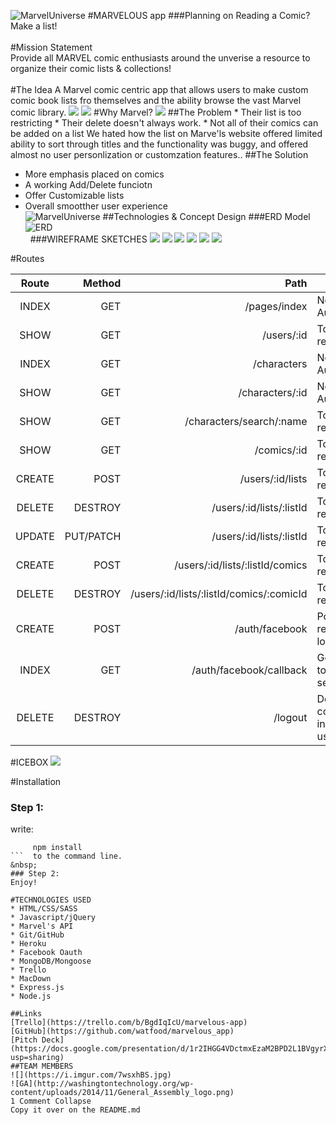  
![MarvelUniverse](http://vignette1.wikia.nocookie.net/marveldatabase/images/e/e1/The_Marvel_Universe.png/revision/latest?cb=20110513164401)
#MARVELOUS app 
###Planning on Reading a Comic? Make a list!  
&nbsp;  
#Mission Statement  
Provide all MARVEL comic enthusiasts around the unverise a resource to organize their comic lists & collections!  
&nbsp;  
#The Idea
A Marvel comic centric app that allows users to make custom comic book lists fro themselves and the ability browse the vast Marvel comic library.
![](http://i.imgur.com/WcuqFph.jpg)
![](http://robot6.comicbookresources.com/wp-content/uploads/2013/11/mu-live-spidey.jpg  )
#Why Marvel?
![](http://www.marketstrategies.com/blog/wp-content/uploads/2015/03/2015-03-marvel1.jpg)
##The Problem
        * Their list is too restricting
        * Their delete doesn't always work.
        * Not all of their comics can be added on a list
We hated how the list on Marve'ls website offered limited ability to sort through titles and the functionality was buggy, and offered almost no user personlization or customzation features..
##The Solution
* More emphasis placed on comics
* A working Add/Delete funciotn
* Offer Customizable lists
* Overall smootther user experience  
![MarvelUniverse](http://vignette4.wikia.nocookie.net/marveldatabase/images/d/d2/Earth-616_0001.jpg/revision/latest?cb=20110211050400)
##Technologies & Concept Design
###ERD Model
![ERD](https://i.imgur.com/3JWQzkP.jpg)  
&nbsp;
###WIREFRAME SKETCHES
![](https://i.imgur.com/4aHeynz.png)
![](https://i.imgur.com/MvIHqvF.png)
![](https://i.imgur.com/iZKBni0.jpg)
![](https://i.imgur.com/6kP64hV.jpg)
![](https://i.imgur.com/WKpSAs3.png)
![](https://i.imgur.com/xZ33fu9.png)  

#Routes  


| Route  | Method     |                            Path|Access                                   |
|:------:| ----------:|-------------------------------:|-----------------------------------------|
| INDEX  | GET        |/pages/index                    |No Authentication                        |
| SHOW   | GET        |/users/:id                      |Token required                           |
| INDEX  | GET        |/characters                     |No Authentication                        |
| SHOW   | GET        |/characters/:id                 |No Authentication                        |
| SHOW   | GET        |/characters/search/:name        |Token required                           |
| SHOW   | GET        |/comics/:id                     |Token required                           |
| CREATE | POST       |/users/:id/lists                |Token required                           |
| DELETE | DESTROY    |/users/:id/lists/:listId            |Token required                           |
| UPDATE | PUT/PATCH  |/users/:id/lists/:listId            |Token required                           |
| CREATE | POST       |/users/:id/lists/:listId/comics     |Token required                           |
| DELETE | DESTROY    |/users/:id/lists/:listId/comics/:comicId |Token required                           |
| CREATE | POST       |/auth/facebook                  |Posts a request for a log in token       |
| INDEX  | GET        |/auth/facebook/callback         |Gets a cookie to be stored in session    |
| DELETE | DESTROY    |/logout                         |Destroys cookie stored in sessio for user|
#ICEBOX
![](https://i.ytimg.com/vi/9goAudDipQY/hqdefault.jpg)  

#Installation    
### Step 1:    
write:
```
     npm install
```  to the command line.
&nbsp;
### Step 2:  
Enjoy!

#TECHNOLOGIES USED
* HTML/CSS/SASS
* Javascript/jQuery
* Marvel's API
* Git/GitHub
* Heroku
* Facebook Oauth
* MongoDB/Mongoose
* Trello
* MacDown
* Express.js
* Node.js  

##Links
[Trello](https://trello.com/b/BgdIqIcU/marvelous-app)  
[GitHub](https://github.com/watfood/marvelous_app)  
[Pitch Deck](https://docs.google.com/presentation/d/1r2IHGG4VDctmxEzaM2BPD2L1BVgyrXh6ukyoA0xvbPU/edit?usp=sharing)  
##TEAM MEMBERS
![](https://i.imgur.com/7wsxhBS.jpg)
![GA](http://washingtontechnology.org/wp-content/uploads/2014/11/General_Assembly_logo.png)
1 Comment Collapse
Copy it over on the README.md
